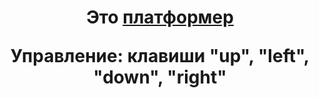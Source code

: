 <h1 align="center">Это <a href="https://daniilshat.ru/" target="_blank">платформер</a> 
  
Управление: клавиши "up", "left", "down", "right"
